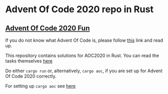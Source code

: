 # Advent Of Code 2020 repo in Rust

## [Advent Of Code 2020 Fun](https://adventofcode.com/2020)

If you do not know what Advent Of Code is, please follow [this](https://adventofcode.com/) link and read up.

This repository contains solutions for AOC2020 in Rust. You can read the tasks themselves [here](https://adventofcode.com/2020)

Do either `cargo run` or, alternatively, `cargo aoc`, if you are set up for Advent Of Code 2020 correctly.

For setting up `cargo aoc` see [here](https://github.com/gobanos/cargo-aoc)
